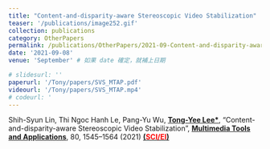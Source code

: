 ```yaml
---
title: "Content-and-disparity-aware Stereoscopic Video Stabilization"
teaser: '/publications/image252.gif'
collection: publications
category: OtherPapers
permalink: /publications/OtherPapers/2021-09-Content-and-disparity-aware_Stereoscopic_Video_Stabilization
date: '2021-09-08'
venue: 'September' # 如果 date 確定，就補上日期

# slidesurl: ''
paperurl: '/Tony/papers/SVS_MTAP.pdf'
videourl: '/Tony/papers/SVS_MTAP.mp4'
# codeurl: '
---
```

	
Shih-Syun Lin, Thi Ngoc Hanh Le, Pang-Yu Wu, <strong><u>Tong-Yee Lee*</u></strong>, “Content-and-disparity-aware Stereoscopic Video Stabilization”, <strong><u>Multimedia Tools and Applications</u></strong>, 80, 1545–1564 (2021) <strong><u> (<span style="color:red">SCI/EI</span>)</u></strong>